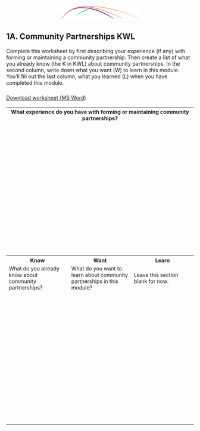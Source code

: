 <div style="text-align:center"><img src="/logo/Connectedlib-Logo-Graph.png" alt=""></div>

## 1A. Community Partnerships KWL
Complete this worksheet by first describing your experience (if any) with forming or maintaining a community partnership. Then create a list of what you already know (the K in KWL) about community partnerships. In the second column, write down what you want (W) to learn in this module. You’ll fill out the last column, what you learned (L) when you have completed this module.

<a href="/assets/Partnerships_1A.docx" target="_blank" >  <i class="fa fa-file-word-o" style="font-size:24px;color:blue;"></i> Download  worksheet (MS Word) </a>


<table class="table-format2"><tr>
<th colspan="3">What experience do you have with forming or maintaining community partnerships?</th>
</tr>
<tr>
<td colspan="3" height="350"></td>
</tr>
<tr>
<th>Know</th>
<th>Want</th>
<th>Learn</th>
</tr>
<tr>
<td>What do you already know about community partnerships? </td>
<td>What do you want to learn about community partnerships in this module?</td>
<td>Leave this section blank for now.</td>
</tr>
<tr>
<td style="width: 33%;height:349px;"></td>
<td style="width: 33%;height:349px;"></td>
<td style="width: 33%;height:349px;"></td>
</tr>
</table>